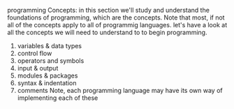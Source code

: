 programming Concepts:
in this section we'll study and understand the foundations of programming, which are the concepts.
Note that most, if not all of the concepts apply to all of programmig languages. let's have a look at all the concepts we will need to understand to to begin programming.
1. variables & data types
2. control flow
3. operators and symbols
4. input & output
5. modules & packages
6. syntax & indentation
7. comments
Note, each programming language may have its own way of implementing each of these

